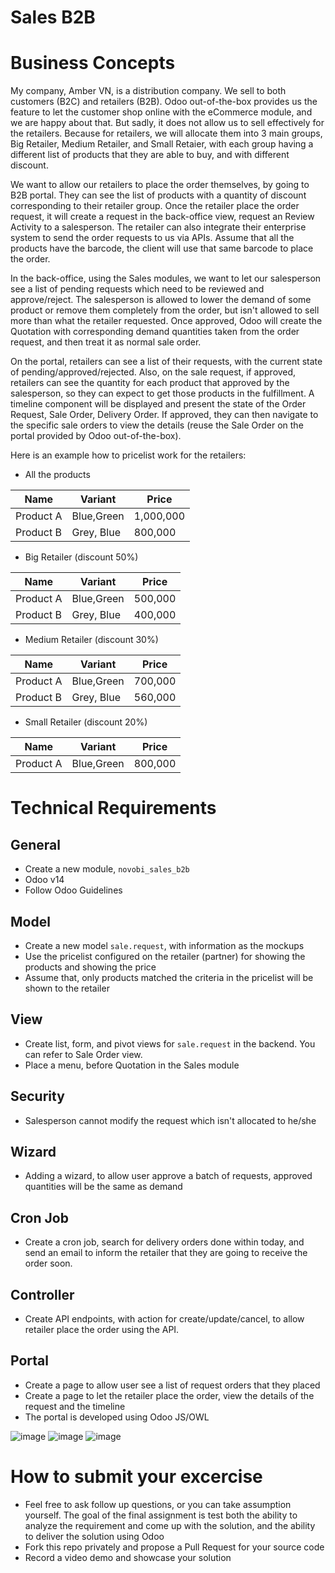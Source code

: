 Sales B2B
===

# Business Concepts

My company, Amber VN, is a distribution company. We sell to both customers (B2C) and retailers (B2B). Odoo out-of-the-box provides us the feature to let the customer shop online with the eCommerce module, and we are happy about that. But sadly, it does not allow us to sell effectively for the retailers. Because for retailers, we will allocate them into 3 main groups, Big Retailer, Medium Retailer, and Small Retaier, with each group having a different list of products that they are able to buy, and with different discount.

We want to allow our retailers to place the order themselves, by going to B2B portal. They can see the list of products with a quantity of discount corresponding to their retailer group. Once the retailer place the order request, it will create a request in the back-office view, request an Review Activity to a salesperson. The retailer can also integrate their enterprise system to send the order requests to us via APIs. Assume that all the products have the barcode, the client will use that same barcode to place the order.

In the back-office, using the Sales modules, we want to let our salesperson see a list of pending requests which need to be reviewed and approve/reject. The salesperson is allowed to lower the demand of some product or remove them completely from the order, but isn't allowed to sell more than what the retailer requested. Once approved, Odoo will create the Quotation with corresponding demand quantities taken from the order request, and then treat it as normal sale order.

On the portal, retailers can see a list of their requests, with the current state of pending/approved/rejected. Also, on the sale request, if approved, retailers can see the quantity for each product that approved by the salesperson, so they can expect to get those products in the fulfillment. A timeline component will be displayed and present the state of the Order Request, Sale Order, Delivery Order. If approved, they can then navigate to the specific sale orders to view the details (reuse the Sale Order on the portal provided by Odoo out-of-the-box).

Here is an example how to pricelist work for the retailers:

- All the products

|Name|Variant|Price|
|-|-|-|
|Product A|Blue,Green|1,000,000|
|Product B|Grey, Blue|800,000|

- Big Retailer (discount 50%)

|Name|Variant|Price|
|-|-|-|
|Product A|Blue,Green|500,000|
|Product B|Grey, Blue|400,000|

- Medium Retailer (discount 30%)

|Name|Variant|Price|
|-|-|-|
|Product A|Blue,Green|700,000|
|Product B|Grey, Blue|560,000|

- Small Retailer (discount 20%)

|Name|Variant|Price|
|-|-|-|
|Product A|Blue,Green|800,000|

# Technical Requirements

## General

- Create a new module, `novobi_sales_b2b`
- Odoo v14
- Follow Odoo Guidelines

## Model
- Create a new model `sale.request`, with information as the mockups
- Use the pricelist configured on the retailer (partner) for showing the products and showing the price
- Assume that, only products matched the criteria in the pricelist will be shown to the retailer

## View
- Create list, form, and pivot views for `sale.request` in the backend. You can refer to Sale Order view.
- Place a menu, before Quotation in the Sales module

## Security
- Salesperson cannot modify the request which isn't allocated to he/she

## Wizard
- Adding a wizard, to allow user approve a batch of requests, approved quantities will be the same as demand

## Cron Job
- Create a cron job, search for delivery orders done within today, and send an email to inform the retailer that they are going to receive the order soon.

## Controller
- Create API endpoints, with action for create/update/cancel, to allow retailer place the order using the API.

## Portal
- Create a page to allow user see a list of request orders that they placed
- Create a page to let the retailer place the order, view the details of the request and the timeline
- The portal is developed using Odoo JS/OWL

![image](https://user-images.githubusercontent.com/75324741/126755584-71acfcdf-4856-4172-abb4-a84f858f6906.png)
![image](https://user-images.githubusercontent.com/75324741/126755626-3a25713d-446e-46fc-9ee9-3531d03ac346.png)
![image](https://user-images.githubusercontent.com/75324741/126755678-32464032-2510-487c-bc0c-51b32a2652e3.png)

# How to submit your excercise

- Feel free to ask follow up questions, or you can take assumption yourself. The goal of the final assignment is test both the ability to analyze the requirement and come up with the solution, and the ability to deliver the solution using Odoo
- Fork this repo privately and propose a Pull Request for your source code
- Record a video demo and showcase your solution
